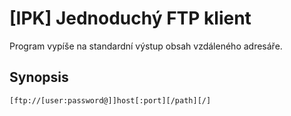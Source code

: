[IPK] Jednoduchý FTP klient
===========================
Program vypíše na standardní výstup obsah vzdáleného adresáře.

Synopsis
--------
```[ftp://[user:password@]]host[:port][/path][/]```

